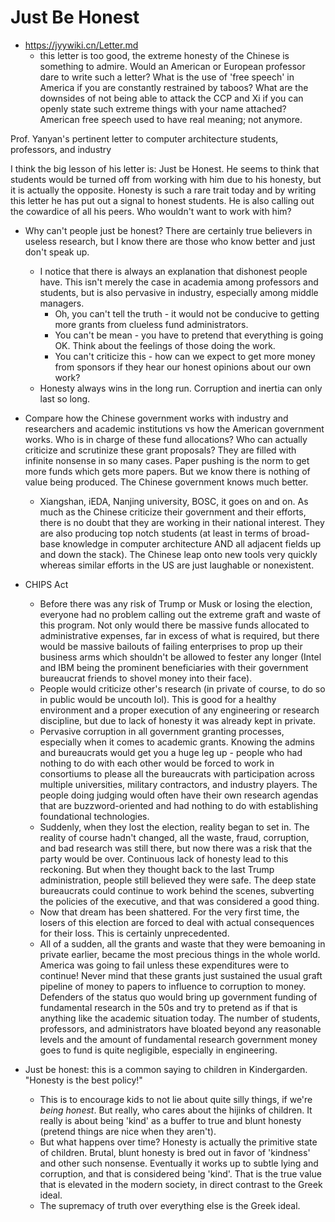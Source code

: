 # Just Be Honest

- https://jyywiki.cn/Letter.md
  - this letter is too good, the extreme honesty of the Chinese is something to admire. Would an American or European professor dare to write such a letter? What is the use of 'free speech' in America if you are constantly restrained by taboos? What are the downsides of not being able to attack the CCP and Xi if you can openly state such extreme things with your name attached? American free speech used to have real meaning; not anymore.

Prof. Yanyan's pertinent letter to computer architecture students, professors, and industry

I think the big lesson of his letter is: Just be Honest.
He seems to think that students would be turned off from working with him due to his honesty, but it is actually the opposite.
Honesty is such a rare trait today and by writing this letter he has put out a signal to honest students.
He is also calling out the cowardice of all his peers.
Who wouldn't want to work with him?

- Why can't people just be honest? There are certainly true believers in useless research, but I know there are those who know better and just don't speak up.
  - I notice that there is always an explanation that dishonest people have. This isn't merely the case in academia among professors and students, but is also pervasive in industry, especially among middle managers.
    - Oh, you can't tell the truth - it would not be conducive to getting more grants from clueless fund administrators.
    - You can't be mean - you have to pretend that everything is going OK. Think about the feelings of those doing the work.
    - You can't criticize this - how can we expect to get more money from sponsors if they hear our honest opinions about our own work?
  - Honesty always wins in the long run. Corruption and inertia can only last so long.
- Compare how the Chinese government works with industry and researchers and academic institutions vs how the American government works. Who is in charge of these fund allocations? Who can actually criticize and scrutinize these grant proposals? They are filled with infinite nonsense in so many cases. Paper pushing is the norm to get more funds which gets more papers. But we know there is nothing of value being produced. The Chinese government knows much better.
  - Xiangshan, iEDA, Nanjing university, BOSC, it goes on and on. As much as the Chinese criticize their government and their efforts, there is no doubt that they are working in their national interest. They are also producing top notch students (at least in terms of broad-base knowledge in computer architecture AND all adjacent fields up and down the stack). The Chinese leap onto new tools very quickly whereas similar efforts in the US are just laughable or nonexistent.
- CHIPS Act
  - Before there was any risk of Trump or Musk or losing the election, everyone had no problem calling out the extreme graft and waste of this program. Not only would there be massive funds allocated to administrative expenses, far in excess of what is required, but there would be massive bailouts of failing enterprises to prop up their business arms which shouldn't be allowed to fester any longer (Intel and IBM being the prominent beneficiaries with their government bureaucrat friends to shovel money into their face).
  - People would criticize other's research (in private of course, to do so in public would be uncouth lol). This is good for a healthy environment and a proper execution of any engineering or research discipline, but due to lack of honesty it was already kept in private.
  - Pervasive corruption in all government granting processes, especially when it comes to academic grants. Knowing the admins and bureaucrats would get you a huge leg up - people who had nothing to do with each other would be forced to work in consortiums to please all the bureaucrats with participation across multiple universities, military contractors, and industry players. The people doing judging would often have their own research agendas that are buzzword-oriented and had nothing to do with establishing foundational technologies.
  - Suddenly, when they lost the election, reality began to set in. The reality of course hadn't changed, all the waste, fraud, corruption, and bad research was still there, but now there was a risk that the party would be over. Continuous lack of honesty lead to this reckoning. But when they thought back to the last Trump administration, people still believed they were safe. The deep state bureaucrats could continue to work behind the scenes, subverting the policies of the executive, and that was considered a good thing.
  - Now that dream has been shattered. For the very first time, the losers of this election are forced to deal with actual consequences for their loss. This is certainly unprecedented.
  - All of a sudden, all the grants and waste that they were bemoaning in private earlier, became the most precious things in the whole world. America was going to fail unless these expenditures were to continue! Never mind that these grants just sustained the usual graft pipeline of money to papers to influence to corruption to money. Defenders of the status quo would bring up government funding of fundamental research in the 50s and try to pretend as if that is anything like the academic situation today. The number of students, professors, and administrators have bloated beyond any reasonable levels and the amount of fundamental research government money goes to fund is quite negligible, especially in engineering.

- Just be honest: this is a common saying to children in Kindergarden. "Honesty is the best policy!"
  - This is to encourage kids to not lie about quite silly things, if we're *being honest*. But really, who cares about the hijinks of children. It really is about being 'kind' as a buffer to true and blunt honesty (pretend things are nice when they aren't).
  - But what happens over time? Honesty is actually the primitive state of children. Brutal, blunt honesty is bred out in favor of 'kindness' and other such nonsense. Eventually it works up to subtle lying and corruption, and that is considered being 'kind'. That is the true value that is elevated in the modern society, in direct contrast to the Greek ideal.
  - The supremacy of truth over everything else is the Greek ideal.
